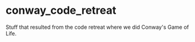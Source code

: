 conway_code_retreat
===================

Stuff that resulted from the code retreat where we did Conway's Game of Life.
